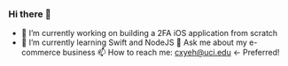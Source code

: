 ### Hi there 👋

- 🔭 I’m currently working on building a 2FA iOS application from scratch
- 🌱 I’m currently learning Swift and NodeJS
💬 Ask me about my e-commerce business
📫 How to reach me: cxyeh@uci.edu  <- Preferred!

<!--
**dopherdo/dopherdo** is a ✨ _special_ ✨ repository because its `README.md` (this file) appears on your GitHub profile.

Here are some ideas to get you started:

- 🔭 I’m currently working on ...
- 🌱 I’m currently learning ...
- 👯 I’m looking to collaborate on ...
- 🤔 I’m looking for help with ...
- 💬 Ask me about ...
- 📫 How to reach me: ...
- 😄 Pronouns: ...
- ⚡ Fun fact: ...
-->
